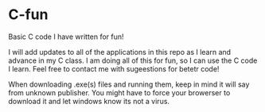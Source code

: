 # C-fun
Basic C code I have written for fun!

I will add updates to all of the applications in this repo as I learn and advance in my C class.
I am doing all of this for fun, so I can use the C code I learn.
Feel free to contact me with sugeestions for betetr code!

When downloading .exe(s) files and running them, keep in mind it will say from unknown publisher. You might have to force your browerser to download it and let windows know its not a virus.
